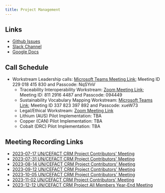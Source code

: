 ```yaml
---
title: Project Management
---
```



## Links

* [Github Issues](https://github.com/uncefact/project-crm/issues)
* [Slack Channel](https://uncefact.slack.com/archives/C05AV647QKC)
* [Google Docs](https://drive.google.com/drive/folders/1tasGMYIGns8ubN8FYds3F0bOi3OA1UO8)

## Call Schedule  

* Workstream Leadership calls: [Microsoft Teams Meeting Link](https://teams.microsoft.com/l/meetup-join/19%3ameeting_NDI1ZWRhMDYtOTYxNS00MTgxLTlmNzgtZDgzMWFkNWE4M2U3%40thread.v2/0?context=%7b%22Tid%22%3a%226fdb5200-3d0d-4a8a-b036-d3685e359adc%22%2c%22Oid%22%3a%22e5af7687-75ba-4b70-8bce-0fb446aeff13%22%7d); Meeting ID 229 018 415 830 and Passcode: NqSYnV 
    * Traceability Interoperability Workstream: [Zoom Meeting Link](https://bizcubed-au.zoom.us/j/81129164487?pwd=TnNXcWxzRlRSSW5XclZ0QTd0VnZqdz09); Meeting ID: 811 
      2916 4487 and Passcode: 094449
    * Sustainability Vocabulary Mapping Workstream: [Microsoft Teams Link](https://teams.microsoft.com/l/meetup-join/19%3ameeting_MDdkOTcxMGItYjM1Yy00ZjhhLWIxN2MtNDFhNDkwNWI2MGRh%40thread.v2/0?context=%7b%22Tid%22%3a%22deff24bb-2089-4400-8c8e-f71e680378b2%22%2c%22Oid%22%3a%22aeeb24d7-5d7c-47aa-9283-d8229485948a%22%7d); Meeting ID 337 823 397 892 and Passcode: xueW73 
    * Legal/Ethical Workstream: [Zoom Meeting Link](https://uni-sydney.zoom.us/j/86236768512#success)
    * Lithium (AUS) Pilot Implementation: TBA
    * Copper (CAN) Pilot Implementation: TBA
    * Cobalt (DRC) Pilot Implementation: TBA


## Meeting Recording Links 

* [2023-07-17 UN/CEFACT CRM Project Contributors' Meeting](https://drive.google.com/file/d/1xdodx1dOeETlsZtQCcj5IZ8z5yVWZHgz/view?usp=sharing)
* [2023-07-31 UN/CEFACT CRM Project Contributors' Meeting](https://drive.google.com/file/d/1YoQZF3mouB1BAxVdW97ha7mWea46npDf/view?usp=sharing)
* [2023-08-14 UN/CEFACT CRM Project Contributors' Meeting](https://drive.google.com/file/d/1KbWngdgQxGTZGZgtEhlEHXMf_CPmIKNQ/view?usp=sharing)
* [2023-09-12 UN/CEFACT CRM Project Contributors' Meeting](https://drive.google.com/file/d/1cEf3mMm1PwtABby3xoLCpAqmPHFTsFNw/view?usp=sharing)
* [2023-10-05 UN/CEFACT CRM Project Contributors' Meeting](https://drive.google.com/file/d/1rvy9YaNn7Vv_L8z_zjbcrABRIykmSz5Y/view?usp=sharing)
* [2023-11-02 UN/CEFACT CRM Project Contributors' Meeting](https://drive.google.com/file/d/1930zsJ_pRxHhpDSXdo-d8d7UhOGioG4y/view?usp=sharing)
* [2023-12-12 UN/CEFACT CRM Project All Members Year-End Meeting](https://drive.google.com/file/d/15GWaL6v7zhUo1qjtFWWsScdwjyZo7CQ0/view?usp=sharing)
